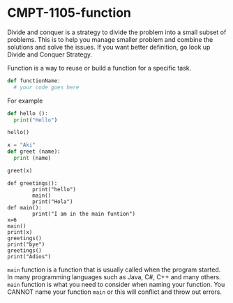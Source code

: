 # CMPT-1105-function

Divide and conquer is a strategy to divide the problem into a small subset of problems. This is to help you manage smaller problem and combine the solutions and solve the issues. If you want better definition, go look up Divide and Conquer Strategy.

Function is a way to reuse or build a function for a specific task.
```python
def functionName:
  # your code goes here
```

For example
```python
def hello ():
  print("Hello")

hello()
```

```python
x = "Aki"
def greet (name):
  print (name)

greet(x)
```

```
def greetings():
        print("hello")
        main()
        print("Hola")
def main():
        print("I am in the main funtion")
x=6
main()
print(x)
greetings()
print("bye")
greetings()
print("Adios")
```

`main` function is a function that is usually called when the program started. In many programming languages such as Java, C#, C++ and many others. `main` function is what you need to consider when naming your function. You CANNOT name your function `main` or this will conflict and throw out errors.
